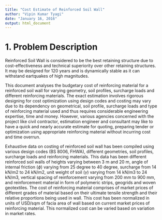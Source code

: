 ```yaml
---
title: "Cost Estimate of Reinforced Soil Wall"
author: "Vipin Kumar Tyagi"
date: "January 16, 2016"
output: html_document
---
```


# 1. Problem Description

Reinforced Soil Wall is considered to be the best retaining structure due to cost-effectiveness and technical superiority over other retaining structures. It may be designed for 120 years and is dynamically stable as it can withstand eartquakes of high magnitudes.

This document analyses the budgetary cost of reinforcing material for a reinforced soil wall for varying geometry, soil profiles, surcharge loads and different reinforcing materials. The exact estimation involves rigorous designing for cost optimization using design codes and costing may vary due to its dependency on geometrical, soil profile, surcharge loads and type of reinforcing material used and thus requires considerable engineering expertise, time and money. However, various agencies concerned with the project like civil contractor, estimation engineer and consultant may like to have a quick and nearly accurate estimate for quoting, preparing tender or optimization using appropriate reinforcing material without incurring cost and time overrun.  

Exhaustive data on costing of reinforced soil wall has been compiled using various design codes (BS 8006, FHWA), different geometries, soil profiles, surcharge loads and reinforcing materials. This data has been different reinforced soil walls of heights varying between 3 m and 20 m, angle of internal friction ($\phi$) varying from 25 degree to 40 degree, surcharge from 14 kN/m2 to 24 kN/m2, unit weight of soil ($\gamma$) varying from 14 kN/m3 to 24 kN/m3, vertical spacing of reinforcement varying from 200 mm to 900 mm, and reinforcement material in form of polymeric strips, geogrids and woven geotextiles. The cost of reinforcing material comprises of market prices of different grades of material based on their ultimate tensile strength and their relative proportions being used in wall. This cost has been normalized in units of USD/sqm of facia area of wall based on current market prices of reinforcing material. This normalized cost can be varied based on variation in market rates.
